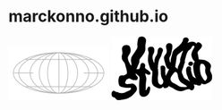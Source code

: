 # marckonno.github.io
<img src="https://raw.githubusercontent.com/marckonno/marckonno.github.io/main/vvvn5.gif" />
<img src="https://raw.githubusercontent.com/marckonno/marckonno.github.io/main/vvvn.studio.png" />
